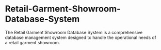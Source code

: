 # Retail-Garment-Showroom-Database-System
The Retail Garment Showroom Database System is a comprehensive database management system designed to handle the operational needs of a retail garment showroom.
